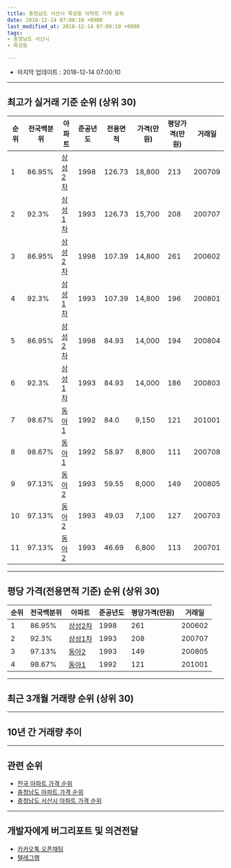 ```yaml
---
title: 충청남도 서산시 죽성동 아파트 가격 순위
date: 2018-12-14 07:00:10 +0900
last_modified_at: 2018-12-14 07:00:10 +0900
tags:
- 충청남도 서산시
- 죽성동

---
```


* 마지막 업데이트 : 2018-12-14 07:00:10

---

## 최고가 실거래 기준 순위 (상위 30)


|순위|전국백분위|아파트|준공년도|전용면적|가격(만원)|평당가격(만원)|거래일|
|---|---|---|---|---|---|---|---|
|1|86.95%|[삼성2차](https://search.naver.com/search.naver?query=%EC%B6%A9%EC%B2%AD%EB%82%A8%EB%8F%84+%EC%84%9C%EC%82%B0%EC%8B%9C+%EC%A3%BD%EC%84%B1%EB%8F%99+%EC%82%BC%EC%84%B12%EC%B0%A8)|1998|126.73|18,800|213|200709|
|2|92.3%|[삼성1차](https://search.naver.com/search.naver?query=%EC%B6%A9%EC%B2%AD%EB%82%A8%EB%8F%84+%EC%84%9C%EC%82%B0%EC%8B%9C+%EC%A3%BD%EC%84%B1%EB%8F%99+%EC%82%BC%EC%84%B11%EC%B0%A8)|1993|126.73|15,700|208|200707|
|3|86.95%|[삼성2차](https://search.naver.com/search.naver?query=%EC%B6%A9%EC%B2%AD%EB%82%A8%EB%8F%84+%EC%84%9C%EC%82%B0%EC%8B%9C+%EC%A3%BD%EC%84%B1%EB%8F%99+%EC%82%BC%EC%84%B12%EC%B0%A8)|1998|107.39|14,800|261|200602|
|4|92.3%|[삼성1차](https://search.naver.com/search.naver?query=%EC%B6%A9%EC%B2%AD%EB%82%A8%EB%8F%84+%EC%84%9C%EC%82%B0%EC%8B%9C+%EC%A3%BD%EC%84%B1%EB%8F%99+%EC%82%BC%EC%84%B11%EC%B0%A8)|1993|107.39|14,800|196|200801|
|5|86.95%|[삼성2차](https://search.naver.com/search.naver?query=%EC%B6%A9%EC%B2%AD%EB%82%A8%EB%8F%84+%EC%84%9C%EC%82%B0%EC%8B%9C+%EC%A3%BD%EC%84%B1%EB%8F%99+%EC%82%BC%EC%84%B12%EC%B0%A8)|1998|84.93|14,000|194|200804|
|6|92.3%|[삼성1차](https://search.naver.com/search.naver?query=%EC%B6%A9%EC%B2%AD%EB%82%A8%EB%8F%84+%EC%84%9C%EC%82%B0%EC%8B%9C+%EC%A3%BD%EC%84%B1%EB%8F%99+%EC%82%BC%EC%84%B11%EC%B0%A8)|1993|84.93|14,000|186|200803|
|7|98.67%|[동아1](https://search.naver.com/search.naver?query=%EC%B6%A9%EC%B2%AD%EB%82%A8%EB%8F%84+%EC%84%9C%EC%82%B0%EC%8B%9C+%EC%A3%BD%EC%84%B1%EB%8F%99+%EB%8F%99%EC%95%841)|1992|84.0|9,150|121|201001|
|8|98.67%|[동아1](https://search.naver.com/search.naver?query=%EC%B6%A9%EC%B2%AD%EB%82%A8%EB%8F%84+%EC%84%9C%EC%82%B0%EC%8B%9C+%EC%A3%BD%EC%84%B1%EB%8F%99+%EB%8F%99%EC%95%841)|1992|58.97|8,800|111|200708|
|9|97.13%|[동아2](https://search.naver.com/search.naver?query=%EC%B6%A9%EC%B2%AD%EB%82%A8%EB%8F%84+%EC%84%9C%EC%82%B0%EC%8B%9C+%EC%A3%BD%EC%84%B1%EB%8F%99+%EB%8F%99%EC%95%842)|1993|59.55|8,000|149|200805|
|10|97.13%|[동아2](https://search.naver.com/search.naver?query=%EC%B6%A9%EC%B2%AD%EB%82%A8%EB%8F%84+%EC%84%9C%EC%82%B0%EC%8B%9C+%EC%A3%BD%EC%84%B1%EB%8F%99+%EB%8F%99%EC%95%842)|1993|49.03|7,100|127|200703|
|11|97.13%|[동아2](https://search.naver.com/search.naver?query=%EC%B6%A9%EC%B2%AD%EB%82%A8%EB%8F%84+%EC%84%9C%EC%82%B0%EC%8B%9C+%EC%A3%BD%EC%84%B1%EB%8F%99+%EB%8F%99%EC%95%842)|1993|46.69|6,800|113|200701|


---

## 평당 가격(전용면적 기준) 순위 (상위 30)


|순위|전국백분위|아파트|준공년도|평당가격(만원)|거래일|
|---|---|---|---|---|---|
|1|86.95%|[삼성2차](https://search.naver.com/search.naver?query=%EC%B6%A9%EC%B2%AD%EB%82%A8%EB%8F%84+%EC%84%9C%EC%82%B0%EC%8B%9C+%EC%A3%BD%EC%84%B1%EB%8F%99+%EC%82%BC%EC%84%B12%EC%B0%A8)|1998|261|200602|
|2|92.3%|[삼성1차](https://search.naver.com/search.naver?query=%EC%B6%A9%EC%B2%AD%EB%82%A8%EB%8F%84+%EC%84%9C%EC%82%B0%EC%8B%9C+%EC%A3%BD%EC%84%B1%EB%8F%99+%EC%82%BC%EC%84%B11%EC%B0%A8)|1993|208|200707|
|3|97.13%|[동아2](https://search.naver.com/search.naver?query=%EC%B6%A9%EC%B2%AD%EB%82%A8%EB%8F%84+%EC%84%9C%EC%82%B0%EC%8B%9C+%EC%A3%BD%EC%84%B1%EB%8F%99+%EB%8F%99%EC%95%842)|1993|149|200805|
|4|98.67%|[동아1](https://search.naver.com/search.naver?query=%EC%B6%A9%EC%B2%AD%EB%82%A8%EB%8F%84+%EC%84%9C%EC%82%B0%EC%8B%9C+%EC%A3%BD%EC%84%B1%EB%8F%99+%EB%8F%99%EC%95%841)|1992|121|201001|


---

## 최근 3개월 거래량 순위 (상위 30)


<div style="width:100%;">
    <canvas id="deal_count_ranking" height="250"></canvas>
</div>


<script>
new Chart(document.getElementById("deal_count_ranking"), {
    type: 'horizontalBar',
    data: {
        labels: ['삼성1차', '삼성2차', '동아1'],
        datasets: [{
            label: '실거래 수',
            data: [2, 1, 1],
            borderColor: "rgba(255, 0, 128, 1)",
            backgroundColor: "rgba(255, 0, 128, 0.5)",
            fill: false,
        }]
    },
    options: {
        responsive: true,
        title: {
            display: true,
            text: '최근 3개월 거래량 순위'
        },
        tooltips: {
            mode: 'index',
            intersect: false,
            callbacks: {
                title: function(tooltipItems, data) {
                    return "실거래 수:";
                },
                label: function(tooltipItem, data) {
                    return data.labels[tooltipItem.index] + ": " + tooltipItem.xLabel;
                }
            }
        },
        hover: {
            mode: 'nearest',
            intersect: true
        },
        scales: {
            xAxes: [{
                display: true,
                scaleLabel: {
                    display: true,
                    labelString: '실거래 수'
                },
                ticks: {
                    suggestedMin: 0,
                }
            }],
            yAxes: [{
                display: true,
                ticks: {
                    autoSkip: false,
                    callback: function(value, index, values) {
                        if (value.length > 15)
                            return value.substr(0, 13) + "...";
                        else
                            return value;
                    }
                },
                scaleLabel: {
                    display: false,
                }
            }]
        }
    }
});

</script>


---

## 10년 간 거래량 추이


<div style="width:100%;">
    <canvas id="deal_progress" height="250"></canvas>
</div>

<script>
new Chart(document.getElementById("deal_progress"), {
    type: 'line',
    data: {
        labels: ['200812','200901','200902','200903','200904','200905','200906','200907','200908','200909','200910','200911','200912','201001','201002','201003','201004','201005','201006','201007','201008','201009','201010','201011','201012','201101','201102','201103','201104','201105','201106','201107','201108','201109','201110','201111','201112','201201','201202','201203','201204','201205','201206','201207','201208','201209','201210','201211','201212','201301','201302','201303','201304','201305','201306','201307','201308','201309','201310','201311','201312','201401','201402','201403','201404','201405','201406','201407','201408','201409','201410','201411','201412','201501','201502','201503','201504','201505','201506','201507','201508','201509','201510','201511','201512','201601','201602','201603','201604','201605','201606','201607','201608','201609','201610','201611','201612','201701','201702','201703','201704','201705','201706','201707','201708','201709','201710','201711','201712','201801','201802','201803','201804','201805','201806','201807','201808','201809','201810','201811','201812'],
        datasets: [{
            label: '실거래 수',
            pointRadius: 1,
            data: [5, 5, 5, 6, 1, 9, 14, 12, 18, 20, 19, 14, 9, 13, 13, 16, 13, 10, 14, 11, 13, 9, 16, 13, 21, 12, 14, 11, 7, 6, 5, 3, 3, 6, 11, 6, 5, 7, 6, 8, 6, 4, 2, 7, 3, 9, 7, 4, 7, 4, 3, 11, 12, 12, 11, 3, 5, 7, 11, 11, 9, 9, 6, 9, 12, 12, 5, 10, 8, 12, 15, 8, 7, 17, 7, 12, 10, 11, 13, 13, 13, 9, 13, 6, 10, 14, 6, 15, 7, 2, 4, 5, 2, 7, 6, 5, 8, 2, 4, 5, 4, 4, 8, 4, 8, 7, 6, 6, 2, 2, 0, 6, 4, 4, 1, 4, 2, 0, 2, 2, 0],
            borderColor: "rgba(255, 201, 14, 1)",
            backgroundColor: "rgba(255, 201, 14, 0.5)",
            fill: true,
        }]
    },
    options: {
        responsive: true,
        title: {
            display: true,
            text: '10년간 거래량 추이'
        },
        tooltips: {
            mode: 'index',
            intersect: false,
        },
        hover: {
            mode: 'nearest',
            intersect: true
        },
        scales: {
            xAxes: [{
                display: true,
                scaleLabel: {
                    display: true,
                    labelString: '년/월'
                }
            }],
            yAxes: [{
                display: true,
                ticks: {
                    suggestedMin: 0,
                },
                scaleLabel: {
                    display: true,
                    labelString: '실거래 수'
                }
            }]
        }
    }
});

</script>


---

## 관련 순위

- [전국 아파트 가격 순위](https://inasie.github.io/apt-ranking/전국)
- [충청남도 아파트 가격 순위](https://inasie.github.io/apt-ranking/충청남도)
- [충청남도 서산시 아파트 가격 순위](https://inasie.github.io/apt-ranking/충청남도-서산시)


---

## 개발자에게 버그리포트 및 의견전달

- [카카오톡 오픈채팅](https://open.kakao.com/o/gLJUAP4)
- [텔레그램](https://t.me/inasie)

